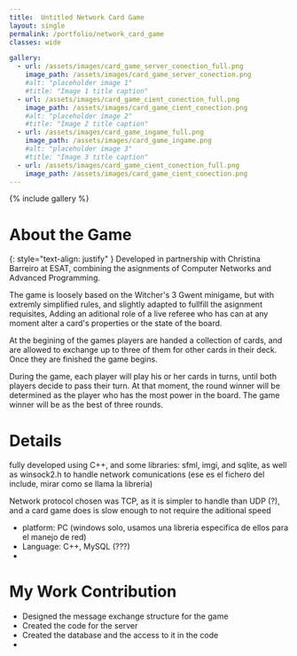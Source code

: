 ```yaml
---
title:  Untitled Network Card Game
layout: single
permalink: /portfolio/network_card_game
classes: wide

gallery:
  - url: /assets/images/card_game_server_conection_full.png
    image_path: /assets/images/card_game_server_conection.png
    #alt: "placeholder image 1"
    #title: "Image 1 title caption"
  - url: /assets/images/card_game_cient_conection_full.png
    image_path: /assets/images/card_game_cient_conection.png
    #alt: "placeholder image 2"
    #title: "Image 2 title caption"
  - url: /assets/images/card_game_ingame_full.png
    image_path: /assets/images/card_game_ingame.png
    #alt: "placeholder image 3"
    #title: "Image 3 title caption"
  - url: /assets/images/card_game_cient_conection_full.png
    image_path: /assets/images/card_game_cient_conection.png
---
```



{% include gallery %}

# About the Game #
{: style="text-align: justify" }
Developed in partnership with Christina Barreiro at ESAT, combining the asignments of Computer Networks and Advanced Programming. 

The game is loosely based on the Witcher's 3 Gwent minigame, but with extremly simplified rules, and slightly adapted to fullfill the asignment requisites, Adding an aditional role of a live referee who has can at any moment alter a card's properties or the state of the board.

At the begining of the games players are handed a collection of cards, and are allowed to exchange up to three of them for other cards in their deck. Once they are finished the game begins. 

During the game, each player will play his or her cards in turns, until both players decide to
pass their turn. At that moment, the round winner will be determined as the player who has the most power
in the board. The game winner will be as the best of three rounds.

# Details #
fully developed using C++, and some libraries: sfml, imgi, and sqlite, as well as winsock2.h to handle network comunications (ese es el fichero del include, mirar como se llama la libreria)

Network protocol chosen was TCP, as it is simpler to handle than UDP (?), and a card game does is slow enough to not require the aditional speed

- platform: PC (windows solo, usamos una libreria especifica de ellos para el manejo de red)
- Language: C++, MySQL (???)
- 

# My Work Contribution #
 - Designed the message exchange structure for the game
 - Created the code for the server
 - Created the database and the access to it in the code
 - 
